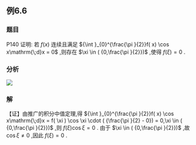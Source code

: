 ## 例6.6
### 题目
P140 证明: 若 $f( x)$ 连续且满足 ${\int }_{0}^{\frac{\pi }{2}}f( x) \cos x\mathrm{\;d}x = 0$ ,则存在 $\xi \in ( {0,\frac{\pi }{2}})$ ,使得 $f( \xi ) = 0$ .
### 分析
![](https://img.hwenyi.tech/202410071643097.webp)
### 解
【证】由推广的积分中值定理,得 ${\int }_{0}^{\frac{\pi }{2}}f( x) \cos x\mathrm{\;d}x = f( \xi ) \cos \xi \cdot ( {\frac{\pi }{2} - 0}) = 0,\xi \in ( {0,\frac{\pi }{2}})$ ,则 $f( \xi ) \cos \xi = 0$ . 由于 $\xi \in ( {0,\frac{\pi }{2}})$ ,故 $\cos \xi \neq 0$ ,因此 $f( \xi ) = 0$ .